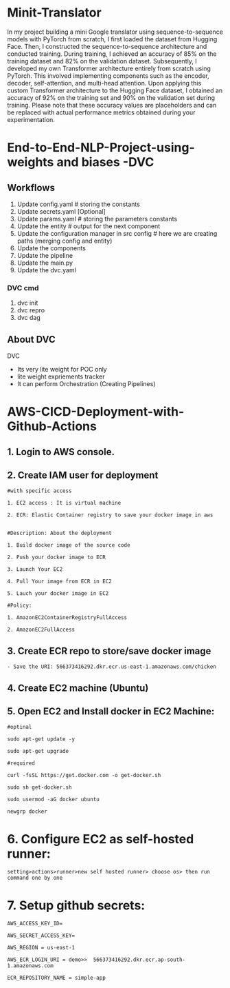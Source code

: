 # Minit-Translator

In my project building a mini Google translator using sequence-to-sequence models
										with PyTorch from scratch, I first loaded the dataset from Hugging Face. Then, I
										constructed the sequence-to-sequence architecture and conducted training. During
										training, I achieved an accuracy of 85% on the training dataset and 82% on the
										validation dataset.
										Subsequently, I developed my own Transformer architecture entirely from scratch
										using PyTorch. This involved implementing components such as the encoder,
										decoder, self-attention, and multi-head attention. Upon applying this custom
										Transformer architecture to the Hugging Face dataset, I obtained an accuracy of
										92% on the training set and 90% on the validation set during training.
										Please note that these accuracy values are placeholders and can be replaced with
										actual performance metrics obtained during your experimentation.
									

# End-to-End-NLP-Project-using-weights and biases -DVC


## Workflows

1. Update config.yaml								    # storing the constants
2. Update secrets.yaml [Optional]
3. Update params.yaml                        	    	# storing the parameters constants
4. Update the entity     								# output for the next component
5. Update the configuration manager in src config      # here we are creating paths (merging config and entity)
6. Update the components
7. Update the pipeline 
8. Update the main.py
9. Update the dvc.yaml







### DVC cmd

1. dvc init
2. dvc repro
3. dvc dag


## About   DVC



DVC 

 - Its very lite weight for POC only
 - lite weight expriements tracker
 - It can perform Orchestration (Creating Pipelines)



# AWS-CICD-Deployment-with-Github-Actions

## 1. Login to AWS console.

## 2. Create IAM user for deployment

	#with specific access

	1. EC2 access : It is virtual machine

	2. ECR: Elastic Container registry to save your docker image in aws


	#Description: About the deployment

	1. Build docker image of the source code

	2. Push your docker image to ECR

	3. Launch Your EC2 

	4. Pull Your image from ECR in EC2

	5. Lauch your docker image in EC2

	#Policy:

	1. AmazonEC2ContainerRegistryFullAccess

	2. AmazonEC2FullAccess

	
## 3. Create ECR repo to store/save docker image
    - Save the URI: 566373416292.dkr.ecr.us-east-1.amazonaws.com/chicken

	
## 4. Create EC2 machine (Ubuntu) 

## 5. Open EC2 and Install docker in EC2 Machine:
	
	
	#optinal

	sudo apt-get update -y

	sudo apt-get upgrade
	
	#required

	curl -fsSL https://get.docker.com -o get-docker.sh

	sudo sh get-docker.sh

	sudo usermod -aG docker ubuntu

	newgrp docker
	
# 6. Configure EC2 as self-hosted runner:
    setting>actions>runner>new self hosted runner> choose os> then run command one by one


# 7. Setup github secrets:

    AWS_ACCESS_KEY_ID=

    AWS_SECRET_ACCESS_KEY=

    AWS_REGION = us-east-1

    AWS_ECR_LOGIN_URI = demo>>  566373416292.dkr.ecr.ap-south-1.amazonaws.com

    ECR_REPOSITORY_NAME = simple-app


